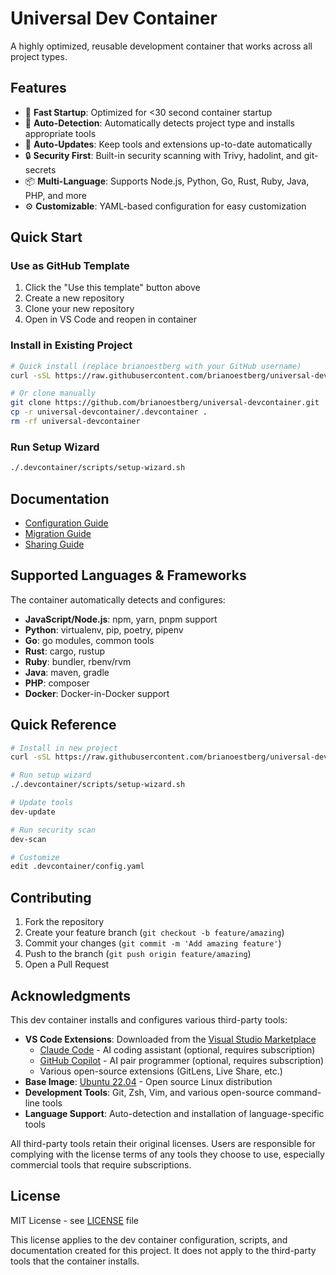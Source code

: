 # Universal Dev Container

A highly optimized, reusable development container that works across all project types.

## Features

- 🚀 **Fast Startup**: Optimized for <30 second container startup
- 🔧 **Auto-Detection**: Automatically detects project type and installs appropriate tools
- 🔄 **Auto-Updates**: Keep tools and extensions up-to-date automatically
- 🔒 **Security First**: Built-in security scanning with Trivy, hadolint, and git-secrets
- 📦 **Multi-Language**: Supports Node.js, Python, Go, Rust, Ruby, Java, PHP, and more
- ⚙️ **Customizable**: YAML-based configuration for easy customization

## Quick Start

### Use as GitHub Template

1. Click the "Use this template" button above
2. Create a new repository
3. Clone your new repository
4. Open in VS Code and reopen in container

### Install in Existing Project

```bash
# Quick install (replace brianoestberg with your GitHub username)
curl -sSL https://raw.githubusercontent.com/brianoestberg/universal-devcontainer/main/install.sh | bash

# Or clone manually
git clone https://github.com/brianoestberg/universal-devcontainer.git
cp -r universal-devcontainer/.devcontainer .
rm -rf universal-devcontainer
```

### Run Setup Wizard

```bash
./.devcontainer/scripts/setup-wizard.sh
```

## Documentation

- [Configuration Guide](.devcontainer/README.md)
- [Migration Guide](.devcontainer/MIGRATION.md)
- [Sharing Guide](.devcontainer/SHARING.md)

## Supported Languages & Frameworks

The container automatically detects and configures:

- **JavaScript/Node.js**: npm, yarn, pnpm support
- **Python**: virtualenv, pip, poetry, pipenv
- **Go**: go modules, common tools
- **Rust**: cargo, rustup
- **Ruby**: bundler, rbenv/rvm
- **Java**: maven, gradle
- **PHP**: composer
- **Docker**: Docker-in-Docker support

## Quick Reference

```bash
# Install in new project
curl -sSL https://raw.githubusercontent.com/brianoestberg/universal-devcontainer/main/install.sh | bash

# Run setup wizard
./.devcontainer/scripts/setup-wizard.sh

# Update tools
dev-update

# Run security scan
dev-scan

# Customize
edit .devcontainer/config.yaml
```

## Contributing

1. Fork the repository
2. Create your feature branch (`git checkout -b feature/amazing`)
3. Commit your changes (`git commit -m 'Add amazing feature'`)
4. Push to the branch (`git push origin feature/amazing`)
5. Open a Pull Request

## Acknowledgments

This dev container installs and configures various third-party tools:

- **VS Code Extensions**: Downloaded from the [Visual Studio Marketplace](https://marketplace.visualstudio.com/)
  - [Claude Code](https://www.anthropic.com/) - AI coding assistant (optional, requires subscription)
  - [GitHub Copilot](https://github.com/features/copilot) - AI pair programmer (optional, requires subscription)
  - Various open-source extensions (GitLens, Live Share, etc.)
- **Base Image**: [Ubuntu 22.04](https://ubuntu.com/) - Open source Linux distribution
- **Development Tools**: Git, Zsh, Vim, and various open-source command-line tools
- **Language Support**: Auto-detection and installation of language-specific tools

All third-party tools retain their original licenses. Users are responsible for complying with the license terms of any tools they choose to use, especially commercial tools that require subscriptions.

## License

MIT License - see [LICENSE](LICENSE) file

This license applies to the dev container configuration, scripts, and documentation created for this project. It does not apply to the third-party tools that the container installs.